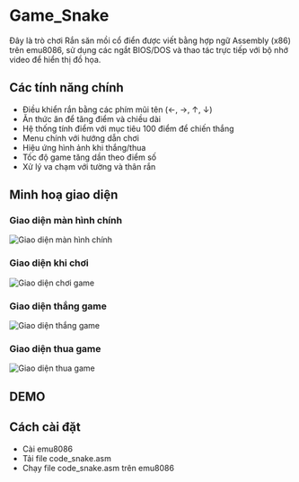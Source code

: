 # Game_Snake
Đây là trò chơi Rắn săn mồi cổ điển được viết bằng hợp ngữ Assembly (x86) trên emu8086, sử dụng các ngắt BIOS/DOS và thao tác trực tiếp với bộ nhớ video để hiển thị đồ họa.
## Các tính năng chính
- Điều khiển rắn bằng các phím mũi tên (←, →, ↑, ↓)
- Ăn thức ăn để tăng điểm và chiều dài
- Hệ thống tính điểm với mục tiêu 100 điểm để chiến thắng
- Menu chính với hướng dẫn chơi
- Hiệu ứng hình ảnh khi thắng/thua
- Tốc độ game tăng dần theo điểm số
- Xử lý va chạm với tường và thân rắn
## Minh hoạ giao diện
### Giao diện màn hình chính
![Giao diện màn hình chính](https://github.com/hina1514/Game_Snake/blob/main/demo/main_menu.png)
### Giao diện khi chơi
![Giao diện chơi game](https://github.com/hina1514/Game_Snake/blob/main/demo/play.png)
### Giao diện thắng game
![Giao diện thắng game](https://github.com/hina1514/Game_Snake/blob/main/demo/win_game.png)
### Giao diện thua game
![Giao diện thua game](https://github.com/hina1514/Game_Snake/blob/main/demo/game_over.png)
## DEMO

## Cách cài đặt
- Cài emu8086
- Tải file code_snake.asm
- Chạy file code_snake.asm trên emu8086
